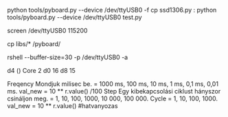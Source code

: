python tools/pyboard.py --device /dev/ttyUSB0 -f cp ssd1306.py :
python tools/pyboard.py --device /dev/ttyUSB0 test.py

screen /dev/ttyUSB0 115200


cp libs/* /pyboard/



rshell --buffer-size=30 -p /dev/ttyUSB0 -a


 d4 () Core 2
 d0 16
 d8 15


Freqency Mondjuk milisec be. = 1000 ms,  100 ms, 10 ms, 1 ms, 0,1 ms, 0,01 ms.              val_new = 10 ** r.value() /100
Step Egy kibekapcsolási ciklust hányszor csináljon meg. = 1, 10, 100, 1000, 10 000, 100 000. 
Cycle = 1, 10, 100, 1000.                               val_new = 10 ** r.value() #hatvanyozas